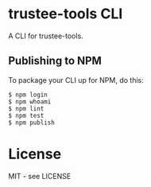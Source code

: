 # trustee-tools CLI

A CLI for trustee-tools.



## Publishing to NPM

To package your CLI up for NPM, do this:

```shell
$ npm login
$ npm whoami
$ npm lint
$ npm test
$ npm publish
```

# License

MIT - see LICENSE

